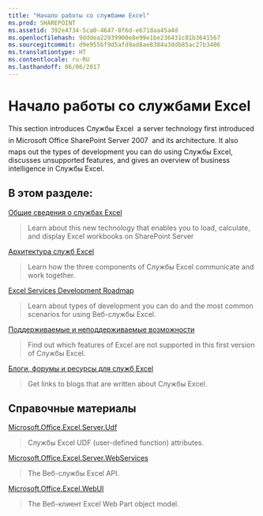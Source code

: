 ```yaml
---
title: "Начало работы со службами Excel"
ms.prod: SHAREPOINT
ms.assetid: 392e4734-5ca0-4647-8f6d-e671daa45a4d
ms.openlocfilehash: 9dddea22939900e8e99e1be236431c81b3641567
ms.sourcegitcommit: d9e955bf9d5afd9ad8ae8304a3ddb85ac27b3406
ms.translationtype: HT
ms.contentlocale: ru-RU
ms.lasthandoff: 06/06/2017
---
```

# <a name="getting-started-with-excel-services"></a>Начало работы со службами Excel

This section introduces Службы Excel  a server technology first introduced in Microsoft Office SharePoint Server 2007  and its architecture. It also maps out the types of development you can do using Службы Excel, discusses unsupported features, and gives an overview of business intelligence in Службы Excel.
  
    
    


## <a name="in-this-section"></a>В этом разделе:


 [Общие сведения о службах Excel](excel-services-overview)
  
    
    
> Learn about this new technology that enables you to load, calculate, and display Excel workbooks on SharePoint Server
    
  
 [Архитектура служб Excel](excel-services-architecture)
  
    
    
> Learn how the three components of Службы Excel communicate and work together.
    
  
 [Excel Services Development Roadmap](excel-services-development-roadmap)
  
    
    
> Learn about types of development you can do and the most common scenarios for using Веб-службы Excel.
    
  
 [Поддерживаемые и неподдерживаемые возможности](supported-and-unsupported-features)
  
    
    
> Find out which features of Excel are not supported in this first version of Службы Excel.
    
  
 [Блоги, форумы и ресурсы для служб Excel](excel-services-blogs-forums-and-resources)
  
    
    
> Get links to blogs that are written about Службы Excel.
    
  

## <a name="reference"></a>Справочные материалы


 [Microsoft.Office.Excel.Server.Udf](https://msdn.microsoft.com/library/Microsoft.Office.Excel.Server.Udf.aspx)
  
    
    
> Службы Excel UDF (user-defined function) attributes.
    
  
 [Microsoft.Office.Excel.Server.WebServices](https://msdn.microsoft.com/library/Microsoft.Office.Excel.Server.WebServices.aspx)
  
    
    
> The Веб-службы Excel API.
    
  
 [Microsoft.Office.Excel.WebUI](https://msdn.microsoft.com/library/Microsoft.Office.Excel.WebUI.aspx)
  
    
    
> The Веб-клиент Excel Web Part object model.
    
  

